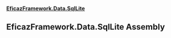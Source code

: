 #### [EficazFramework.Data.SqlLite](EficazFrameworkMsSqlDataProvider.md 'EficazFramework MsSql Data Provider')

## EficazFramework.Data.SqlLite Assembly